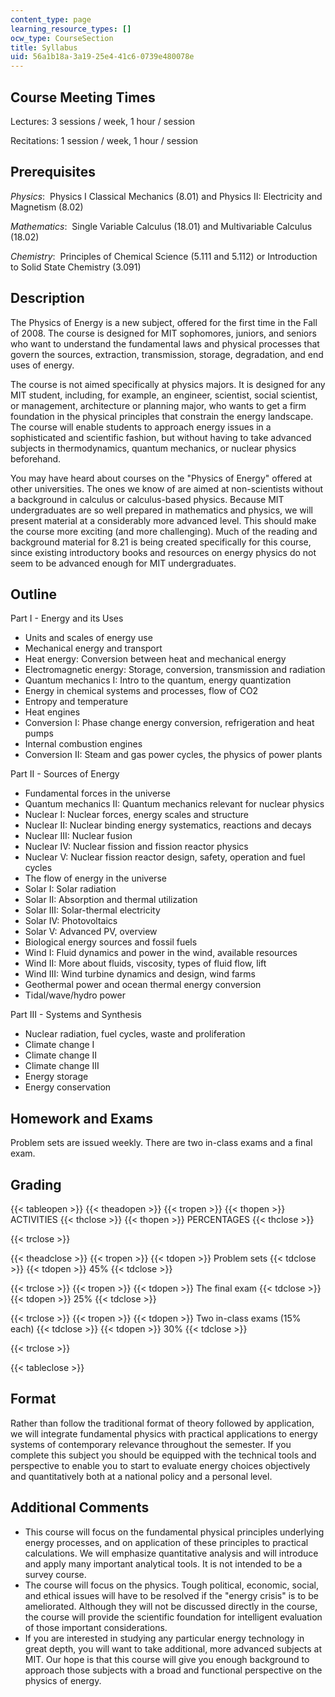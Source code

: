 ```yaml
---
content_type: page
learning_resource_types: []
ocw_type: CourseSection
title: Syllabus
uid: 56a1b18a-3a19-25e4-41c6-0739e480078e
---
```


Course Meeting Times
--------------------

Lectures: 3 sessions / week, 1 hour / session

Recitations: 1 session / week, 1 hour / session

Prerequisites
-------------

_Physics_:  Physics I Classical Mechanics (8.01) and Physics II: Electricity and Magnetism (8.02)

_Mathematics_:  Single Variable Calculus (18.01) and Multivariable Calculus (18.02)

_Chemistry_:  Principles of Chemical Science (5.111 and 5.112) or Introduction to Solid State Chemistry (3.091)

Description
-----------

The Physics of Energy is a new subject, offered for the first time in the Fall of 2008. The course is designed for MIT sophomores, juniors, and seniors who want to understand the fundamental laws and physical processes that govern the sources, extraction, transmission, storage, degradation, and end uses of energy.

The course is not aimed specifically at physics majors. It is designed for any MIT student, including, for example, an engineer, scientist, social scientist, or management, architecture or planning major, who wants to get a firm foundation in the physical principles that constrain the energy landscape. The course will enable students to approach energy issues in a sophisticated and scientific fashion, but without having to take advanced subjects in thermodynamics, quantum mechanics, or nuclear physics beforehand.

You may have heard about courses on the "Physics of Energy" offered at other universities. The ones we know of are aimed at non-scientists without a background in calculus or calculus-based physics. Because MIT undergraduates are so well prepared in mathematics and physics, we will present material at a considerably more advanced level. This should make the course more exciting (and more challenging). Much of the reading and background material for 8.21 is being created specifically for this course, since existing introductory books and resources on energy physics do not seem to be advanced enough for MIT undergraduates.

Outline
-------

Part I - Energy and its Uses

*   Units and scales of energy use
*   Mechanical energy and transport
*   Heat energy: Conversion between heat and mechanical energy
*   Electromagnetic energy: Storage, conversion, transmission and radiation
*   Quantum mechanics I: Intro to the quantum, energy quantization
*   Energy in chemical systems and processes, flow of CO2
*   Entropy and temperature
*   Heat engines
*   Conversion I: Phase change energy conversion, refrigeration and heat pumps
*   Internal combustion engines
*   Conversion II: Steam and gas power cycles, the physics of power plants

Part II - Sources of Energy

*   Fundamental forces in the universe
*   Quantum mechanics II: Quantum mechanics relevant for nuclear physics
*   Nuclear I: Nuclear forces, energy scales and structure
*   Nuclear II: Nuclear binding energy systematics, reactions and decays
*   Nuclear III: Nuclear fusion
*   Nuclear IV: Nuclear fission and fission reactor physics
*   Nuclear V: Nuclear fission reactor design, safety, operation and fuel cycles
*   The flow of energy in the universe
*   Solar I: Solar radiation
*   Solar II: Absorption and thermal utilization
*   Solar III: Solar-thermal electricity
*   Solar IV: Photovoltaics
*   Solar V: Advanced PV, overview
*   Biological energy sources and fossil fuels
*   Wind I: Fluid dynamics and power in the wind, available resources
*   Wind II: More about fluids, viscosity, types of fluid flow, lift
*   Wind III: Wind turbine dynamics and design, wind farms
*   Geothermal power and ocean thermal energy conversion
*   Tidal/wave/hydro power

Part III - Systems and Synthesis

*   Nuclear radiation, fuel cycles, waste and proliferation
*   Climate change I
*   Climate change II
*   Climate change III
*   Energy storage
*   Energy conservation

Homework and Exams
------------------

Problem sets are issued weekly. There are two in-class exams and a final exam.

Grading
-------

{{< tableopen >}}
{{< theadopen >}}
{{< tropen >}}
{{< thopen >}}
ACTIVITIES
{{< thclose >}}
{{< thopen >}}
PERCENTAGES
{{< thclose >}}

{{< trclose >}}

{{< theadclose >}}
{{< tropen >}}
{{< tdopen >}}
Problem sets
{{< tdclose >}}
{{< tdopen >}}
45%
{{< tdclose >}}

{{< trclose >}}
{{< tropen >}}
{{< tdopen >}}
The final exam
{{< tdclose >}}
{{< tdopen >}}
25%
{{< tdclose >}}

{{< trclose >}}
{{< tropen >}}
{{< tdopen >}}
Two in-class exams (15% each)
{{< tdclose >}}
{{< tdopen >}}
30%
{{< tdclose >}}

{{< trclose >}}

{{< tableclose >}}

Format
------

Rather than follow the traditional format of theory followed by application, we will integrate fundamental physics with practical applications to energy systems of contemporary relevance throughout the semester. If you complete this subject you should be equipped with the technical tools and perspective to enable you to start to evaluate energy choices objectively and quantitatively both at a national policy and a personal level.

Additional Comments
-------------------

*   This course will focus on the fundamental physical principles underlying energy processes, and on application of these principles to practical calculations. We will emphasize quantitative analysis and will introduce and apply many important analytical tools. It is not intended to be a survey course.
*   The course will focus on the physics. Tough political, economic, social, and ethical issues will have to be resolved if the "energy crisis" is to be ameliorated. Although they will not be discussed directly in the course, the course will provide the scientific foundation for intelligent evaluation of those important considerations.
*   If you are interested in studying any particular energy technology in great depth, you will want to take additional, more advanced subjects at MIT. Our hope is that this course will give you enough background to approach those subjects with a broad and functional perspective on the physics of energy.